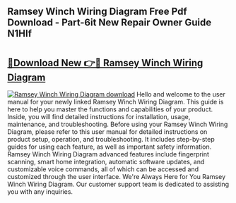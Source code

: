## Ramsey Winch Wiring Diagram Free Pdf Download - Part-6it New Repair Owner Guide N1HIf

# <h2><a href="http://dfrl6v.blite.top/?on=Ramsey+Winch+Wiring+Diagram">🔗Download New 👉🔴 Ramsey Winch Wiring Diagram</a></h2>

[![Ramsey Winch Wiring Diagram download](https://i.imgur.com/lujVjoI.png)](http://dfrl6v.blite.top/?on=Ramsey+Winch+Wiring+Diagram)
Hello and welcome to the user manual for your newly linked Ramsey Winch Wiring Diagram. This guide is here to help you master the functions and capabilities of your product. Inside, you will find detailed instructions for installation, usage, maintenance, and troubleshooting. Before using your Ramsey Winch Wiring Diagram, please refer to this user manual for detailed instructions on product setup, operation, and troubleshooting. It includes step-by-step guides for using each feature, as well as important safety information. Ramsey Winch Wiring Diagram advanced features include fingerprint scanning, smart home integration, automatic software updates, and customizable voice commands, all of which can be accessed and customized through the user interface. We're Always Here for You Ramsey Winch Wiring Diagram. Our customer support team is dedicated to assisting you with any inquiries.
